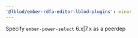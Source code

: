 ```yaml
---
'@lblod/ember-rdfa-editor-lblod-plugins': minor
---
```


Specify `ember-power-select` 6.x|7.x as a peerdep
